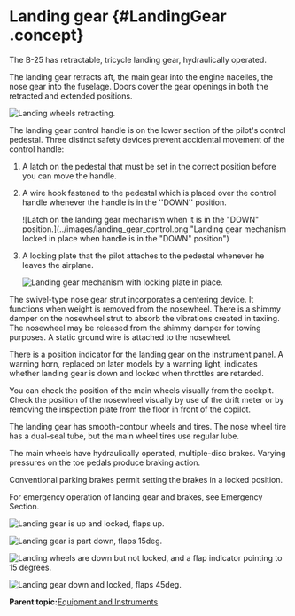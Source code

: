 # Landing gear {#LandingGear .concept}

The B-25 has retractable, tricycle landing gear, hydraulically operated.

The landing gear retracts aft, the main gear into the engine nacelles, the nose gear into the fuselage. Doors cover the gear openings in both the retracted and extended positions.

![Landing wheels retracting.](../images/landing_gear.png "Landing wheels retracting as the B-25 takes off")

The landing gear control handle is on the lower section of the pilot's control pedestal. Three distinct safety devices prevent accidental movement of the control handle:

1.  A latch on the pedestal that must be set in the correct position before you can move the handle.
2.  A wire hook fastened to the pedestal which is placed over the control handle whenever the handle is in the ''DOWN'' position.

    ![Latch on the landing gear mechanism when it is in the "DOWN" position.](../images/landing_gear_control.png "Landing gear mechanism locked in place when handle is in the "DOWN"
                            position")

3.  A locking plate that the pilot attaches to the pedestal whenever he leaves the airplane.

    ![Landing gear mechanism with locking plate in place.](../images/landing_gear_control_locking.png "Locking plate for landing gear mechanism")


The swivel-type nose gear strut incorporates a centering device. It functions when weight is removed from the nosewheel. There is a shimmy damper on the nosewheel strut to absorb the vibrations created in taxiing. The nosewheel may be released from the shimmy damper for towing purposes. A static ground wire is attached to the nosewheel.

There is a position indicator for the landing gear on the instrument panel. A warning horn, replaced on later models by a warning light, indicates whether landing gear is down and locked when throttles are retarded.

You can check the position of the main wheels visually from the cockpit. Check the position of the nosewheel visually by use of the drift meter or by removing the inspection plate from the floor in front of the copilot.

The landing gear has smooth-contour wheels and tires. The nose wheel tire has a dual-seal tube, but the main wheel tires use regular lube.

The main wheels have hydraulically operated, multiple-disc brakes. Varying pressures on the toe pedals produce braking action.

Conventional parking brakes permit setting the brakes in a locked position.

For emergency operation of landing gear and brakes, see Emergency Section.

![Landing gear is up and locked, flaps up.](../images/landing_gear_ind_up_locked_flaps_up.png "Instrument indicating that landing gear is up and locked, flaps up")

![Landing gear is part down, flaps 15deg.](../images/landing_gear_ind_part_down_flaps_15deg.png "Instrument indicating that the landing gear is part down, flaps 15deg")

![Landing wheels are down but not locked, and a flap indicator pointing to 15 degrees.](../images/landing_gear_ind_down_not_locked_flaps_15deg.png "Instrument indicating that the landing gear is down but not locked, flaps
                15deg")

![Landing gear down and locked, flaps 45deg.](../images/landing_gear_ind_down_locked_flaps_45deg.png "Instrument indicating that the landing gear down and locked, flaps 45deg")

**Parent topic:**[Equipment and Instruments](../topics/equipment_and_instruments.md)

